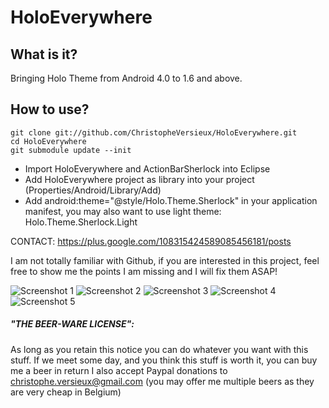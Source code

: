 # HoloEverywhere
## What is it?
Bringing Holo Theme from Android 4.0 to 1.6 and above.
## How to use?
```
git clone git://github.com/ChristopheVersieux/HoloEverywhere.git
cd HoloEverywhere
git submodule update --init
```
* Import HoloEverywhere and ActionBarSherlock into Eclipse
* Add HoloEverywhere project as library into your project (Properties/Android/Library/Add)
* Add android:theme="@style/Holo.Theme.Sherlock" in your application manifest, you may also want to use light theme: Holo.Theme.Sherlock.Light

CONTACT: https://plus.google.com/108315424589085456181/posts

I am not totally familiar with Github, if you are interested in this project, 
feel free to show me the points I am missing and I will fix them ASAP!

![Screenshot 1](https://raw.github.com/ChristopheVersieux/HoloEverywhere/master/screen1.png "Screenshot 1")
![Screenshot 2](https://raw.github.com/ChristopheVersieux/HoloEverywhere/master/screen2.png "Screenshot 2")
![Screenshot 3](https://raw.github.com/ChristopheVersieux/HoloEverywhere/master/screen3.png "Screenshot 3")
![Screenshot 4](https://raw.github.com/ChristopheVersieux/HoloEverywhere/master/screen4.png "Screenshot 4")
![Screenshot 5](https://raw.github.com/ChristopheVersieux/HoloEverywhere/master/screen5.png "Screenshot 5")


##### "THE BEER-WARE LICENSE":
As long as you retain this notice you can do whatever you want with this stuff. 
If we meet some day, and you think this stuff is worth it, you can buy me a beer in return 
I also accept Paypal donations to christophe.versieux@gmail.com 
(you may offer me multiple beers as they are very cheap in Belgium)
